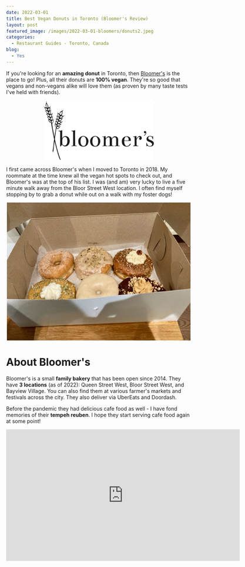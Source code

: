 ```yaml
---
date: 2022-03-01
title: Best Vegan Donuts in Toronto (Bloomer's Review)
layout: post
featured_image: /images/2022-03-01-bloomers/donuts2.jpeg
categories:
  - Restaurant Guides - Toronto, Canada
blog:
  - Yes
---
```



If you're looking for an **amazing donut** in Toronto, then <a href='https://www.bloomersto.com/'>Bloomer's</a> is the place to go! Plus, all their donuts are **100% vegan**. They're so good that vegans and non-vegans alike will love them (as proven by many taste tests I've held with friends).

<p align="center">
<img src="/images/2022-03-01-bloomers/bloomers-black-logo.png" width="300"
alt="An assortment of 6 vegan donuts.">
</p>

I first came across Bloomer's when I moved to Toronto in 2018. My roommate at the time knew all the vegan hot spots to check out, and Bloomer's was at the top of his list. I was (and am) very lucky to live a five minute walk away from the Bloor Street West location. I often find myself stopping by to grab a donut while out on a walk with my foster dogs!

<p align="center">
<img src="/images/2022-03-01-bloomers/donuts.jpeg" width="500"
alt="The Bloomer's logo.">
</p>


# About Bloomer's

Bloomer's is a small **family bakery** that has been open since 2014. They have **3 locations** (as of 2022): Queen Street West, Bloor Street West, and Bayview Village. You can also find them at various farmer's markets and festivals across the city. They also deliver via UberEats and Doordash.

Before the pandemic they had delicious cafe food as well - I have fond memories of their **tempeh reuben**. I hope they start serving cafe food again at some point! 

<p align="center">
<iframe width="636" height="358" src="https://www.youtube.com/embed/USpBSAxmiRs" title="YouTube video player" frameborder="0" allow="accelerometer; autoplay; clipboard-write; encrypted-media; gyroscope; picture-in-picture" allowfullscreen></iframe>
</p>

<!-- TO DO: Addresses -->